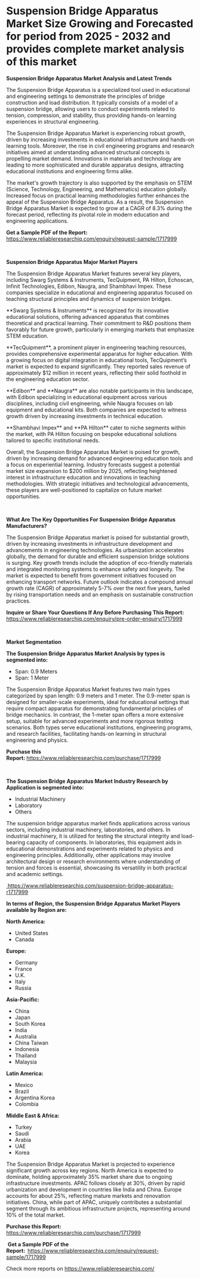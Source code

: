 <p><h1>Suspension Bridge Apparatus Market Size Growing and Forecasted for period from 2025 - 2032 and provides complete market analysis of this market</h1></p><p><strong>Suspension Bridge Apparatus Market Analysis and Latest Trends</strong></p>
<p><p>The Suspension Bridge Apparatus is a specialized tool used in educational and engineering settings to demonstrate the principles of bridge construction and load distribution. It typically consists of a model of a suspension bridge, allowing users to conduct experiments related to tension, compression, and stability, thus providing hands-on learning experiences in structural engineering. </p><p>The Suspension Bridge Apparatus Market is experiencing robust growth, driven by increasing investments in educational infrastructure and hands-on learning tools. Moreover, the rise in civil engineering programs and research initiatives aimed at understanding advanced structural concepts is propelling market demand. Innovations in materials and technology are leading to more sophisticated and durable apparatus designs, attracting educational institutions and engineering firms alike.</p><p>The market's growth trajectory is also supported by the emphasis on STEM (Science, Technology, Engineering, and Mathematics) education globally. Increased focus on practical learning methodologies further enhances the appeal of the Suspension Bridge Apparatus. As a result, the Suspension Bridge Apparatus Market is expected to grow at a CAGR of 8.3% during the forecast period, reflecting its pivotal role in modern education and engineering applications.</p></p>
<p><strong>Get a Sample PDF of the Report:&nbsp;</strong> <a href="https://www.reliableresearchiq.com/enquiry/request-sample/1717999?utm_campaign=3180&utm_medium=2&utm_source=Github&utm_content=ia&utm_term=10042025&utm_id=suspension-bridge-apparatus">https://www.reliableresearchiq.com/enquiry/request-sample/1717999</a></p>
<p>&nbsp;</p>
<p><strong>Suspension Bridge Apparatus Major Market Players</strong></p>
<p><p>The Suspension Bridge Apparatus Market features several key players, including Swarg Systems & Instruments, TecQuipment, PA Hilton, Echoscan, Infinit Technologies, Edibon, Naugra, and Shambhavi Impex. These companies specialize in educational and engineering apparatus focused on teaching structural principles and dynamics of suspension bridges.</p><p>**Swarg Systems & Instruments** is recognized for its innovative educational solutions, offering advanced apparatus that combines theoretical and practical learning. Their commitment to R&D positions them favorably for future growth, particularly in emerging markets that emphasize STEM education.</p><p>**TecQuipment**, a prominent player in engineering teaching resources, provides comprehensive experimental apparatus for higher education. With a growing focus on digital integration in educational tools, TecQuipment’s market is expected to expand significantly. They reported sales revenue of approximately $12 million in recent years, reflecting their solid foothold in the engineering education sector.</p><p>**Edibon** and **Naugra** are also notable participants in this landscape, with Edibon specializing in educational equipment across various disciplines, including civil engineering, while Naugra focuses on lab equipment and educational kits. Both companies are expected to witness growth driven by increasing investments in technical education.</p><p>**Shambhavi Impex** and **PA Hilton** cater to niche segments within the market, with PA Hilton focusing on bespoke educational solutions tailored to specific institutional needs.</p><p>Overall, the Suspension Bridge Apparatus Market is poised for growth, driven by increasing demand for advanced engineering education tools and a focus on experiential learning. Industry forecasts suggest a potential market size expansion to $200 million by 2025, reflecting heightened interest in infrastructure education and innovations in teaching methodologies. With strategic initiatives and technological advancements, these players are well-positioned to capitalize on future market opportunities.</p></p>
<p>&nbsp;</p>
<p><strong>What Are The Key Opportunities For Suspension Bridge Apparatus Manufacturers?</strong></p>
<p><p>The Suspension Bridge Apparatus market is poised for substantial growth, driven by increasing investments in infrastructure development and advancements in engineering technologies. As urbanization accelerates globally, the demand for durable and efficient suspension bridge solutions is surging. Key growth trends include the adoption of eco-friendly materials and integrated monitoring systems to enhance safety and longevity. The market is expected to benefit from government initiatives focused on enhancing transport networks. Future outlook indicates a compound annual growth rate (CAGR) of approximately 5-7% over the next five years, fueled by rising transportation needs and an emphasis on sustainable construction practices.</p></p>
<p><strong>Inquire or Share Your Questions If Any Before Purchasing This Report:</strong> <a href="https://www.reliableresearchiq.com/enquiry/pre-order-enquiry/1717999?utm_campaign=3180&utm_medium=2&utm_source=Github&utm_content=ia&utm_term=10042025&utm_id=suspension-bridge-apparatus">https://www.reliableresearchiq.com/enquiry/pre-order-enquiry/1717999</a></p>
<p>&nbsp;</p>
<p><strong>Market Segmentation</strong></p>
<p><strong>The Suspension Bridge Apparatus Market Analysis by types is segmented into:</strong></p>
<p><ul><li>Span: 0.9 Meters</li><li>Span: 1 Meter</li></ul></p>
<p><p>The Suspension Bridge Apparatus Market features two main types categorized by span length: 0.9 meters and 1 meter. The 0.9-meter span is designed for smaller-scale experiments, ideal for educational settings that require compact apparatus for demonstrating fundamental principles of bridge mechanics. In contrast, the 1-meter span offers a more extensive setup, suitable for advanced experiments and more rigorous testing scenarios. Both types serve educational institutions, engineering programs, and research facilities, facilitating hands-on learning in structural engineering and physics.</p></p>
<p><strong>Purchase this Report:&nbsp;</strong><a href="https://www.reliableresearchiq.com/purchase/1717999?utm_campaign=3180&utm_medium=2&utm_source=Github&utm_content=ia&utm_term=10042025&utm_id=suspension-bridge-apparatus">https://www.reliableresearchiq.com/purchase/1717999</a></p>
<p>&nbsp;</p>
<p><strong>The Suspension Bridge Apparatus Market Industry Research by Application is segmented into:</strong></p>
<p><ul><li>Industrial Machinery</li><li>Laboratory</li><li>Others</li></ul></p>
<p><p>The suspension bridge apparatus market finds applications across various sectors, including industrial machinery, laboratories, and others. In industrial machinery, it is utilized for testing the structural integrity and load-bearing capacity of components. In laboratories, this equipment aids in educational demonstrations and experiments related to physics and engineering principles. Additionally, other applications may involve architectural design or research environments where understanding of tension and forces is essential, showcasing its versatility in both practical and academic settings.</p></p>
<p><a href="https://www.reliableresearchiq.com/suspension-bridge-apparatus-r1717999?utm_campaign=3180&utm_medium=2&utm_source=Github&utm_content=ia&utm_term=10042025&utm_id=suspension-bridge-apparatus">&nbsp;https://www.reliableresearchiq.com/suspension-bridge-apparatus-r1717999</a></p>
<p><strong>In terms of Region, the Suspension Bridge Apparatus Market Players available by Region are:</strong></p>
<p>
    <p> <strong> North America: </strong>
        <ul>
            <li>United States</li>
            <li>Canada</li>
        </ul>
        </p> 
    <p> <strong> Europe: </strong>
        <ul>
            <li>Germany</li>
            <li>France</li>
            <li>U.K.</li>
            <li>Italy</li>
            <li>Russia</li>
        </ul>
        </p> 
    <p> <strong> Asia-Pacific: </strong>
        <ul>
            <li>China</li>
            <li>Japan</li>
            <li>South Korea</li>
            <li>India</li>
            <li>Australia</li>
            <li>China Taiwan</li>
            <li>Indonesia</li>
            <li>Thailand</li>
            <li>Malaysia</li>
        </ul>
        </p> 
    <p> <strong> Latin America: </strong>
        <ul>
            <li>Mexico</li>
            <li>Brazil</li>
            <li>Argentina Korea</li>
            <li>Colombia</li>
        </ul>
        </p> 
    <p> <strong> Middle East & Africa: </strong>
        <ul>
            <li>Turkey</li>
            <li>Saudi</li>
            <li>Arabia</li>
            <li>UAE</li>
            <li>Korea</li>
        </ul>
    </p>
    </p>
<p><p>The Suspension Bridge Apparatus Market is projected to experience significant growth across key regions. North America is expected to dominate, holding approximately 35% market share due to ongoing infrastructure investments. APAC follows closely at 30%, driven by rapid urbanization and development in countries like India and China. Europe accounts for about 25%, reflecting mature markets and renovation initiatives. China, while part of APAC, uniquely contributes a substantial segment through its ambitious infrastructure projects, representing around 10% of the total market.</p></p>
<p><strong>Purchase this Report: </strong><a href="https://www.reliableresearchiq.com/purchase/1717999?utm_campaign=3180&utm_medium=2&utm_source=Github&utm_content=ia&utm_term=10042025&utm_id=suspension-bridge-apparatus">https://www.reliableresearchiq.com/purchase/1717999</a></p>
<p>&nbsp;<strong>Get a Sample PDF of the Report:&nbsp;&nbsp;</strong><a href="https://www.reliableresearchiq.com/enquiry/request-sample/1717999?utm_campaign=3180&utm_medium=2&utm_source=Github&utm_content=ia&utm_term=10042025&utm_id=suspension-bridge-apparatus">https://www.reliableresearchiq.com/enquiry/request-sample/1717999</a></p>
<p><strong></strong></p>
<p>Check more reports on <a href="https://www.reliableresearchiq.com/?utm_campaign=3180&utm_medium=2&utm_source=Github&utm_content=ia&utm_term=10042025&utm_id=suspension-bridge-apparatus">https://www.reliableresearchiq.com/</a></p>